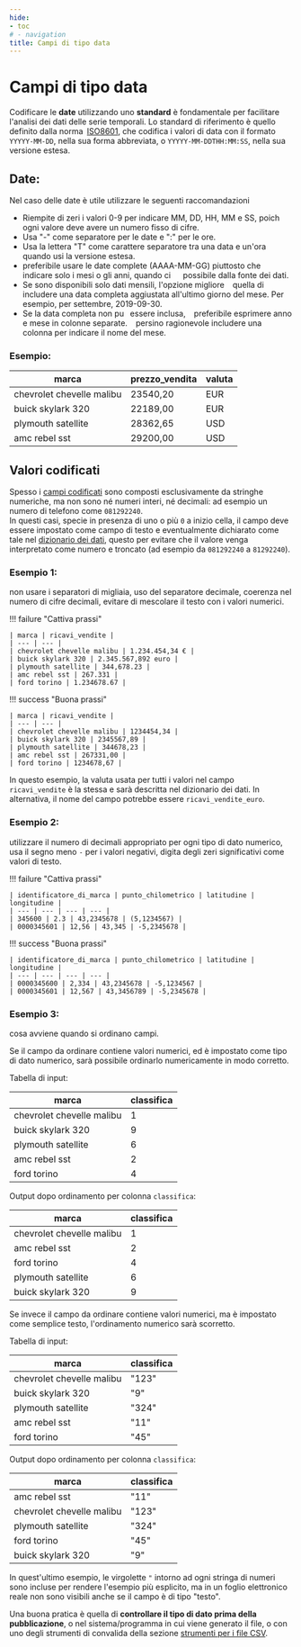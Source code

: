 ```yaml
---
hide:
- toc
# - navigation
title: Campi di tipo data
---
```


# Campi di tipo data

Codificare le **date** utilizzando uno **standard** è fondamentale per facilitare l'analisi dei dati delle serie temporali. Lo standard di riferimento è quello definito dalla norma [ISO8601](https://es.wikipedia.org/wiki/ISO_8601), che codifica i valori di data con il formato `YYYYY-MM-DD`, nella sua forma abbreviata, o `YYYYY-MM-DDTHH:MM:SS`, nella sua versione estesa.

## Date:

Nel caso delle date è utile utilizzare le seguenti raccomandazioni

- Riempite di zeri i valori 0-9 per indicare MM, DD, HH, MM e SS, poich  ogni valore deve avere un numero fisso di cifre.
- Usa "-" come separatore per le date e ":" per le ore.
- Usa la lettera "T" come carattere separatore tra una data e un'ora quando usi la versione estesa.
- preferibile usare le date complete (AAAA-MM-GG) piuttosto che indicare solo i mesi o gli anni, quando ci    possibile dalla fonte dei dati.
- Se sono disponibili solo dati mensili, l'opzione migliore   quella di includere una data completa aggiustata all'ultimo giorno del mese. Per esempio, per settembre, 2019-09-30.
- Se la data completa non pu  essere inclusa,   preferibile esprimere anno e mese in colonne separate.   persino ragionevole includere una colonna per indicare il nome del mese.



  

### Esempio:

| marca | prezzo_vendita | valuta |
| --- | --- | --- |
| chevrolet chevelle malibu | 23540,20 | EUR |
| buick skylark 320 | 22189,00 | EUR |
| plymouth satellite | 28362,65 | USD |
| amc rebel sst | 29200,00 | USD |

## Valori codificati

Spesso i [campi codificati](P09_campi_codificati.md) sono composti esclusivamente da stringhe numeriche, ma non sono né numeri interi, né decimali: ad esempio un numero di telefono come `081292240`.<br>
In questi casi, specie in presenza di uno o più `0` a inizio cella, il campo deve essere impostato come campo di testo e eventualmente dichiarato come tale nel [dizionario dei dati](../dizionario_dati.md), questo per evitare che il valore venga interpretato come numero e troncato (ad esempio da `081292240` a `81292240`).

### Esempio 1:
non usare i separatori di migliaia, uso del separatore decimale, coerenza nel numero di cifre decimali, evitare di mescolare il testo con i valori numerici.

!!! failure "Cattiva prassi"

    | marca | ricavi_vendite |
    | --- | --- |
    | chevrolet chevelle malibu | 1.234.454,34 € |
    | buick skylark 320 | 2.345.567,892 euro |
    | plymouth satellite | 344,678.23 |
    | amc rebel sst | 267.331 |
    | ford torino | 1.234678.67 |

!!! success "Buona prassi"

    | marca | ricavi_vendite |
    | --- | --- |
    | chevrolet chevelle malibu | 1234454,34 |
    | buick skylark 320 | 2345567,89 |
    | plymouth satellite | 344678,23 |
    | amc rebel sst | 267331,00 |
    | ford torino | 1234678,67 |

In questo esempio, la valuta usata per tutti i valori nel campo `ricavi_vendite` è la stessa e sarà descritta nel dizionario dei dati. In alternativa, il nome del campo potrebbe essere `ricavi_vendite_euro`.

### Esempio 2:
utilizzare il numero di decimali appropriato per ogni tipo di dato numerico, usa il segno meno `-` per i valori negativi, digita degli zeri significativi come valori di testo.

!!! failure "Cattiva prassi"

    | identificatore_di_marca | punto_chilometrico | latitudine | longitudine |
    | --- | --- | --- | --- |
    | 345600 | 2.3 | 43,2345678 | (5,1234567) |
    | 0000345601 | 12,56 | 43,345 | -5,2345678 |

!!! success "Buona prassi"

    | identificatore_di_marca | punto_chilometrico | latitudine | longitudine |
    | --- | --- | --- | --- |
    | 0000345600 | 2,334 | 43,2345678 | -5,1234567 |
    | 0000345601 | 12,567 | 43,3456789 | -5,2345678 |

### Esempio 3:
cosa avviene quando si ordinano campi.

Se il campo da ordinare contiene valori numerici, ed è impostato come tipo di dato numerico, sarà possibile ordinarlo numericamente in modo corretto.

Tabella di input:

| marca | classifica |
| --- | --- |
| chevrolet chevelle malibu | 1 |
| buick skylark 320 | 9 |
| plymouth satellite | 6 |
| amc rebel sst | 2 |
| ford torino | 4 |

Output dopo ordinamento per colonna `classifica`:

| marca | classifica |
| --- | --- |
| chevrolet chevelle malibu | 1 |
| amc rebel sst | 2 |
| ford torino | 4 |
| plymouth satellite | 6 |
| buick skylark 320 | 9 |

Se invece il campo da ordinare contiene valori numerici, ma è impostato come semplice testo, l'ordinamento numerico sarà scorretto.

Tabella di input:

| marca | classifica |
| --- | --- |
| chevrolet chevelle malibu | "123" |
| buick skylark 320 | "9" |
| plymouth satellite | "324" |
| amc rebel sst | "11" |
| ford torino | "45" |

Output dopo ordinamento per colonna `classifica`:

| marca | classifica |
| --- | --- |
| amc rebel sst | "11" |
| chevrolet chevelle malibu | "123" |
| plymouth satellite | "324" |
| ford torino | "45" |
| buick skylark 320 | "9" |

In quest'ultimo esempio, le virgolette `"` intorno ad ogni stringa di numeri sono incluse per rendere l'esempio più esplicito, ma in un foglio elettronico reale non sono visibili anche se il campo è di tipo "testo".

Una buona pratica è quella di **controllare il tipo di dato prima della pubblicazione**, o nel sistema/programma in cui viene generato il file, o con uno degli strumenti di convalida della sezione [strumenti per i file CSV](../strumenti_file_CSV.md).
